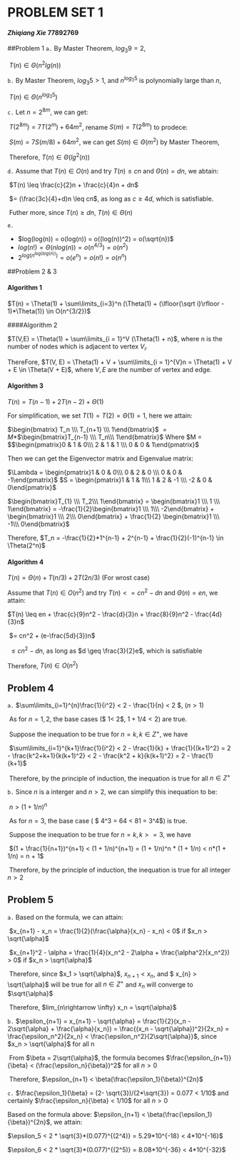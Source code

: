 # **PROBLEM SET 1**
#### *Zhiqiang Xie*  77892769

##Problem 1
`a.` By Master Theorem, $log_3 9 = 2$,

​	$T(n) \in \Theta(n^2lg(n))​$

`b.` By Master Theorem, $log_3 5 > 1$, and $n^{log_3 5}$ is polynomially large than $n$,

​	$T(n) \in \Theta(n^{log_3{5}})$

`c.` Let $n = 2^{8m}$, we can get:

​	$T(2^{8m}) = 7T(2^m) + 64m^2$, rename $S(m) = T(2^{8m})$ to prodece:

​	$S(m) = 7S(m/8) + 64m^2$, we can get $S(m) \in \Theta(m^2)$ by Master Theorem,

​	Therefore, $T(n) \in \Theta(lg^2(n))$

`d.` Assume that $T(n) \in O(n)$ and try $T(n) \leq cn$ and $\Theta(n) = dn$, we abtain:

​	$T(n) \leq \frac{c}{2}n + \frac{c}{4}n + dn$

​		$= (\frac{3c}{4}+d)n \leq cn$, 		as long as $c \geq 4d$, which is satisfiable.

​	Futher more, since $T(n) \geq dn$, $T(n) \in \Theta(n)$

`e.`

 - $log(log(n)) = o(log(n)) = o((log(n))^2) = o(\sqrt{n})$
 - $log(n!) = \Theta(nlog(n)) = o(n^{4/3}) = o(n^2)$
 - $2^{log(n^{log(log(n))})} = o(e^n) = o(n!) = o(n^n)$



##Problem 2 & 3

#### Algorithm 1

$T(n) = \Theta(1) + \sum\limits_{i=3}^n (\Theta(1) + (\lfloor{\sqrt i}\rfloor - 1)*\Theta(1)) \in O(n^{3/2})$

####Algorithm 2

$T(V,E) = \Theta(1) + \sum\limits_{i = 1}^V (\Theta(1) + n)$, where n is the number of nodes which is adjacent to vertex $V_i$.

ThereFore, $T(V, E) = \Theta(1) + V + \sum\limits_{i = 1}^{V}n = \Theta(1) + V + E \in \Theta(V + E)$, where $V, E$ are the number of vertex and edge.

#### Algorithm 3

$T(n) = T(n-1) + 2T(n-2) + \Theta(1)$

For simplification, we set $T(1) = T(2) = \Theta(1) = 1$, here we attain:

$\begin{bmatrix} T_n \\\ T_{n+1} \\\ 1\end{bmatrix}$ $= M*$$\begin{bmatrix}T_{n-1} \\\ T_n\\\ 1\end{bmatrix}$ Where $M = $$\begin{pmatrix}0 & 1 & 0\\\ 2 & 1 & 1 \\\ 0 &  0 & 1\end{pmatrix}$

Then we can get the Eigenvector matrix and Eigenvalue matrix:

$\Lambda = \begin{pmatrix}1 & 0 & 0\\\ 0 & 2 & 0 \\\ 0 & 0 & -1\end{pmatrix}$ $S = \begin{pmatrix}1 & 1 & 1\\\ 1 & 2 & -1 \\\ -2 & 0 & 0\end{pmatrix}$

$\begin{bmatrix}T_{1} \\\ T_2\\\ 1\end{bmatrix} = \begin{bmatrix}1 \\\ 1 \\\ 1\end{bmatrix} = -\frac{1}{2}\begin{bmatrix}1 \\\ 1\\\ -2\end{bmatrix} + \begin{bmatrix}1 \\\ 2\\\ 0\end{bmatrix} + \frac{1}{2} \begin{bmatrix}1 \\\ -1\\\ 0\end{bmatrix}$

Therefore, $T_n = -\frac{1}{2}*1^{n-1} + 2^{n-1} + \frac{1}{2}(-1)^{n-1} \in \Theta(2^n)$

#### Algorithm 4

$T(n) = \Theta(n) + T(n/3) + 2T(2n/3)$ (For wrost case)

Assume that $T(n) \in O(n^2)$ and try $T(n) <= cn^2 - dn$ and $\Theta(n) = en$, we attain:

$T(n) \leq en + \frac{c}{9}n^2 - \frac{d}{3}n + \frac{8}{9}n^2 - \frac{4d}{3}n$

​	$= cn^2 + (e-\frac{5d}{3})n$

​	$\leq cn^2 - dn$,		as long as $d \geq \frac{3}{2}e$, which is satisfiable

Therefore, $T(n) \in O(n^2)$



## Problem 4

`a.` $\sum\limits_{i=1}^{n}\frac{1}{i^2} < 2 - \frac{1}{n} < 2 $, $(n > 1)$

​	As for $n = 1,2$, the base cases ($ 1< 2$,  $1+1/4 < 2$) are true.

​	Suppose the inequation to be true for $n = k, k \in Z^+$, we have

​	$\sum\limits_{i=1}^{k+1}\frac{1}{i^2} < 2 - \frac{1}{k} + \frac{1}{(k+1)^2} = 2 - \frac{k^2+k+1}{k(k+1)^2} < 2 - \frac{k^2 + k}{k(k+1)^2} = 2 - \frac{1}{k+1}$

​	Therefore, by the principle of induction, the inequation is true for all $n \in Z^+$

`b.` Since $n$ is a interger and $n > 2$, we can simplify this inequation to be:

​	$n > (1 + 1/n)^n$

​	As for $n = 3$, the base case ( $ 4^3 = 64 < 81 = 3^4$) is true.

​	Suppose the inequation to be true for $n = k, k >= 3$, we have

​	$(1 + \frac{1}{n+1})^{n+1} < (1 + 1/n)^{n+1} = (1 + 1/n)^n * (1 + 1/n) < n*(1 + 1/n) = n + 1$

​	Therefore, by the principle of induction, the inequation is true for all integer $n > 2$



## Problem 5

`a.` Based on the formula, we can attain:

​	$x_{n+1} - x_n = \frac{1}{2}(\frac{\alpha}{x_n} - x_n) < 0$	 if $x_n > \sqrt{\alpha}$

​	$x_{n+1}^2 - \alpha = \frac{1}{4}(x_n^2 - 2\alpha + \frac{\alpha^2}{x_n^2}) > 0$	if $x_n > \sqrt{\alpha}$

​	Therefore, since $x_1 > \sqrt{\alpha}$, $x_{n+1} < x_n$, and $ x_{n} > \sqrt{\alpha}$ will be true for all $n \in Z^+$ and $x_n$ will converge to $\sqrt{\alpha}$

​	Therefore, $lim_{n\rightarrow \infty} x_n = \sqrt{\alpha}$

`b.` $\epsilon_{n+1} = x_{n+1} - \sqrt{\alpha} = \frac{1}{2}(x_n - 2\sqrt{\alpha} + \frac{\alpha}{x_n}) = \frac{(x_n - \sqrt{\alpha})^2}{2x_n} = \frac{\epsilon_n^2}{2x_n} < \frac{\epsilon_n^2}{2\sqrt{\alpha}}$, since $x_n > \sqrt{\alpha}$ for all n

​	From $\beta = 2\sqrt{\alpha}$, the formula becomes $\frac{\epsilon_{n+1}}{\beta} < (\frac{\epsilon_n}{\beta})^2$ for all $n > 0$

​	Therefore, $\epsilon_{n+1} < \beta(\frac{\epsilon_1}{\beta})^{2n}$

`c.` $\frac{\epsilon_1}{\beta} = (2- \sqrt{3})/(2*\sqrt{3}) = 0.077 < 1/10$ and certainly $\frac{\epsilon_n}{\beta} < 1/10$ for all $n > 0$

Based on the formula above: $\epsilon_{n+1} < \beta(\frac{\epsilon_1}{\beta})^{2n}$, we attain:

$\epsilon_5 < 2 * \sqrt{3}*(0.077)^{(2^4)} = 5.29*10^{-18} < 4*10^{-16}$

$\epsilon_6 < 2 * \sqrt{3}*(0.077)^{(2^5)} = 8.08*10^{-36} < 4*10^{-32}$

